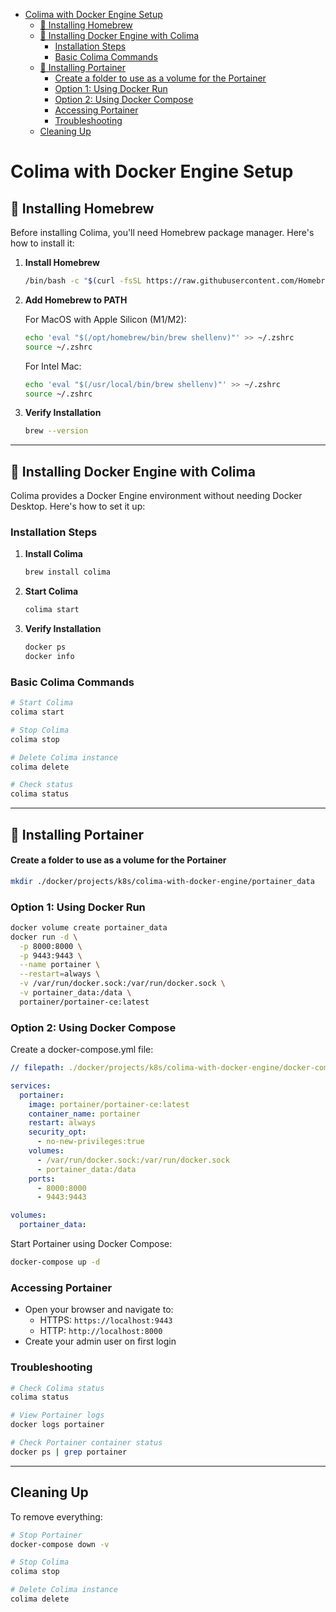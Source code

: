 - [Colima with Docker Engine Setup](#colima-with-docker-engine-setup)
  - [🍺 Installing Homebrew](#-installing-homebrew)
  - [🐳 Installing Docker Engine with Colima](#-installing-docker-engine-with-colima)
    - [Installation Steps](#installation-steps)
    - [Basic Colima Commands](#basic-colima-commands)
  - [🐳 Installing Portainer](#-installing-portainer)
      - [Create a folder to use as a volume for the Portainer](#create-a-folder-to-use-as-a-volume-for-the-portainer)
    - [Option 1: Using Docker Run](#option-1-using-docker-run)
    - [Option 2: Using Docker Compose](#option-2-using-docker-compose)
    - [Accessing Portainer](#accessing-portainer)
    - [Troubleshooting](#troubleshooting)
  - [Cleaning Up](#cleaning-up)

# Colima with Docker Engine Setup

## 🍺 Installing Homebrew

Before installing Colima, you'll need Homebrew package manager. Here's how to install it:

1. **Install Homebrew**

   ```bash
   /bin/bash -c "$(curl -fsSL https://raw.githubusercontent.com/Homebrew/install/HEAD/install.sh)"
   ```

2. **Add Homebrew to PATH**

   For MacOS with Apple Silicon (M1/M2):
   ```bash
   echo 'eval "$(/opt/homebrew/bin/brew shellenv)"' >> ~/.zshrc
   source ~/.zshrc
   ```

   For Intel Mac:
   ```bash
   echo 'eval "$(/usr/local/bin/brew shellenv)"' >> ~/.zshrc
   source ~/.zshrc
   ```

3. **Verify Installation**

   ```bash
   brew --version
   ```

---

## 🐳 Installing Docker Engine with Colima

Colima provides a Docker Engine environment without needing Docker Desktop. Here's how to set it up:

### Installation Steps

1. **Install Colima**

   ```bash
   brew install colima
   ```

2. **Start Colima**

   ```bash
   colima start
   ```

3. **Verify Installation**

   ```bash
   docker ps
   docker info
   ```

### Basic Colima Commands

```bash
# Start Colima
colima start

# Stop Colima
colima stop

# Delete Colima instance
colima delete

# Check status
colima status
```

---

## 🐳 Installing Portainer

#### Create a folder to use as a volume for the Portainer
```bash
mkdir ./docker/projects/k8s/colima-with-docker-engine/portainer_data
```

### Option 1: Using Docker Run

```bash
docker volume create portainer_data
docker run -d \
  -p 8000:8000 \
  -p 9443:9443 \
  --name portainer \
  --restart=always \
  -v /var/run/docker.sock:/var/run/docker.sock \
  -v portainer_data:/data \
  portainer/portainer-ce:latest
```

### Option 2: Using Docker Compose

Create a docker-compose.yml file:

```yaml
// filepath: ./docker/projects/k8s/colima-with-docker-engine/docker-compose.yml

services:
  portainer:
    image: portainer/portainer-ce:latest
    container_name: portainer
    restart: always
    security_opt:
      - no-new-privileges:true
    volumes:
      - /var/run/docker.sock:/var/run/docker.sock
      - portainer_data:/data
    ports:
      - 8000:8000
      - 9443:9443

volumes:
  portainer_data:
```

Start Portainer using Docker Compose:

```bash
docker-compose up -d
```

### Accessing Portainer

- Open your browser and navigate to:
  - HTTPS: `https://localhost:9443`
  - HTTP: `http://localhost:8000`
- Create your admin user on first login

### Troubleshooting

```bash
# Check Colima status
colima status

# View Portainer logs
docker logs portainer

# Check Portainer container status
docker ps | grep portainer
```

---

## Cleaning Up

To remove everything:

```bash
# Stop Portainer
docker-compose down -v

# Stop Colima
colima stop

# Delete Colima instance
colima delete
```